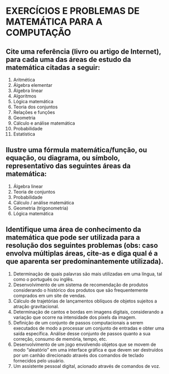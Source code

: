 # EXERCÍCIOS E PROBLEMAS DE MATEMÁTICA PARA A COMPUTAÇÃO

## Cite uma referência (livro ou artigo de Internet), para cada uma das áreas de estudo da matemática citadas a seguir:

1.  Aritmética
1.  Álgebra elementar
1.  Álgebra linear
1.  Algoritmos
1.  Lógica matemática
1.  Teoria dos conjuntos
1.  Relações e funções
1.  Geometria
1.  Cálculo e análise matemática
1.  Probabilidade
1.  Estatística

## Ilustre uma fórmula matemática/função, ou equação, ou diagrama, ou símbolo, representativo das seguintes áreas da matemática:

1.  Álgebra linear
1.  Teoria de conjuntos
1.  Probabilidade
1.  Cálculo / análise matemática
1.  Geometria (trigonometria)
1.  Lógica matemática

## Identifique uma área de conhecimento da matemática que pode ser utilizada para a resolução dos seguintes problemas (obs: caso envolva múltiplas áreas, cite-as e diga qual é a que aparenta ser predominantemente utilizada).

1.  Determinação de quais palavras são mais utilizadas em uma língua, tal como o português ou inglês.
1.  Desenvolvimento de um sistema de recomendação de produtos considerando o histórico dos produtos que são frequentemente comprados em um site de vendas.
1.  Cálculo de trajetórias de lançamentos oblíquos de objetos sujeitos a atração gravitacional.
1.  Determinação de cantos e bordas em imagens digitais, considerando a variação que ocorre na intensidade dos pixels da imagem.
1.  Definição de um conjunto de passos computacionais a serem executados de modo a processar um conjunto de entradas e obter uma saída específica. Análise desse conjunto de passos quanto a sua correção, consumo de memória, tempo, etc.
1.  Desenvolvimento de um jogo envolvendo objetos que se movem de modo “aleatório” em uma interface gráfica e que devem ser destruídos por um canhão direcionado através dos comandos de teclado fornecidos pelo usuário.
1.  Um assistente pessoal digital, acionado através de comandos de voz.
